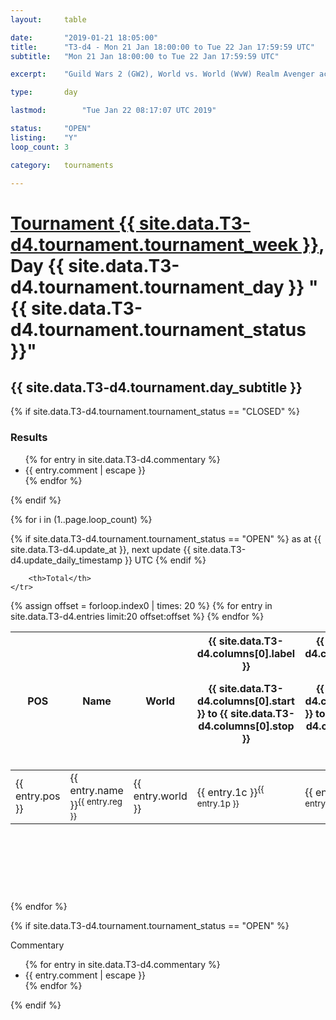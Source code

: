 ```yaml
---
layout: 	table

date: 		"2019-01-21 18:05:00"
title: 		"T3-d4 - Mon 21 Jan 18:00:00 to Tue 22 Jan 17:59:59 UTC"
subtitle: 	"Mon 21 Jan 18:00:00 to Tue 22 Jan 17:59:59 UTC"

excerpt:    "Guild Wars 2 (GW2), World vs. World (WvW) Realm Avenger achivement Tournament. \"Every Kill Counts\""

type:       day

lastmod: 		"Tue Jan 22 08:17:07 UTC 2019"

status:     "OPEN"
listing:    "Y"
loop_count: 3

category: 	tournaments

---
```

<div class="table_header">
    <h1><a href="{{ site.data.T3-d4.tournament.week_url }}">Tournament {{ site.data.T3-d4.tournament.tournament_week }}</a>, Day {{ site.data.T3-d4.tournament.tournament_day }} "{{ site.data.T3-d4.tournament.tournament_status }}"</h1>
    <h2>{{ site.data.T3-d4.tournament.day_subtitle }}</h2> 
</div>

{% if site.data.T3-d4.tournament.tournament_status == "CLOSED" %} 
<div class="commentary">
  <h3>Results</h3>
  <ul>
    {% for entry in site.data.T3-d4.commentary %}
    <li class="commentary_list">{{ entry.comment | escape }}</li>
    {% endfor %}
  </ul>
</div>
{% endif %}


{% for i in (1..page.loop_count) %}

{% if site.data.T3-d4.tournament.tournament_status == "OPEN" %} 
<span class="table_nextupdate">as at {{ site.data.T3-d4.update_at }}, next update {{ site.data.T3-d4.update_daily_timestamp }} UTC</span> 
{% endif %}

<table class="day_table">
  <colgroup>
    <col style="width:18px">
    <col style="width:55px">
    <col style="width:55px">
    <col style="width:12px">
    <col style="width:12px">
    <col style="width:12px">
    <col style="width:12px">
    <col style="width:12px">
    <col style="width:12px">
    <col style="width:12px">
    <col style="width:12px">
    <col style="width:12px">
    <col style="width:12px">
    <col style="width:12px">
    <col style="width:12px">
    <col style="width:12px">
    <col style="width:12px">
    <col style="width:12px">
    <col style="width:12px">
    <col style="width:12px">
    <col style="width:12px">
    <col style="width:12px">
    <col style="width:12px">
    <col style="width:12px">
    <col style="width:12px">
    <col style="width:12px">
    <col style="width:12px">
    <col style="width:18px">
  </colgroup>  
  <thead>
    <tr>
        <th>POS</th>
        <th class="AlignLeft">Name</th>
        <th class="AlignLeft">World</th>

<th><div class="label">{{ site.data.T3-d4.columns[0].label }}<p class="onhover">{{ site.data.T3-d4.columns[0].start }} to {{ site.data.T3-d4.columns[0].stop }}</p></div>​</th>
<th><div class="label">{{ site.data.T3-d4.columns[1].label }}<p class="onhover">{{ site.data.T3-d4.columns[1].start }} to {{ site.data.T3-d4.columns[1].stop }}</p></div>​</th>
<th><div class="label">{{ site.data.T3-d4.columns[2].label }}<p class="onhover">{{ site.data.T3-d4.columns[2].start }} to {{ site.data.T3-d4.columns[2].stop }}</p></div>​</th>
<th><div class="label">{{ site.data.T3-d4.columns[3].label }}<p class="onhover">{{ site.data.T3-d4.columns[3].start }} to {{ site.data.T3-d4.columns[3].stop }}</p></div>​</th>
<th><div class="label">{{ site.data.T3-d4.columns[4].label }}<p class="onhover">{{ site.data.T3-d4.columns[4].start }} to {{ site.data.T3-d4.columns[4].stop }}</p></div>​</th>
<th><div class="label">{{ site.data.T3-d4.columns[5].label }}<p class="onhover">{{ site.data.T3-d4.columns[5].start }} to {{ site.data.T3-d4.columns[5].stop }}</p></div>​</th>
<th><div class="label">{{ site.data.T3-d4.columns[6].label }}<p class="onhover">{{ site.data.T3-d4.columns[6].start }} to {{ site.data.T3-d4.columns[6].stop }}</p></div>​</th>
<th><div class="label">{{ site.data.T3-d4.columns[7].label }}<p class="onhover">{{ site.data.T3-d4.columns[7].start }} to {{ site.data.T3-d4.columns[7].stop }}</p></div>​</th>
<th><div class="label">{{ site.data.T3-d4.columns[8].label }}<p class="onhover">{{ site.data.T3-d4.columns[8].start }} to {{ site.data.T3-d4.columns[8].stop }}</p></div>​</th>
<th><div class="label">{{ site.data.T3-d4.columns[9].label }}<p class="onhover">{{ site.data.T3-d4.columns[9].start }} to {{ site.data.T3-d4.columns[9].stop }}</p></div>​</th>
<th><div class="label">{{ site.data.T3-d4.columns[10].label }}<p class="onhover">{{ site.data.T3-d4.columns[10].start }} to {{ site.data.T3-d4.columns[10].stop }}</p></div>​</th>

<th><div class="label">{{ site.data.T3-d4.columns[11].label }}<p class="onhover">{{ site.data.T3-d4.columns[11].start }} to {{ site.data.T3-d4.columns[11].stop }}</p></div>​</th>
<th><div class="label">{{ site.data.T3-d4.columns[12].label }}<p class="onhover">{{ site.data.T3-d4.columns[12].start }} to {{ site.data.T3-d4.columns[12].stop }}</p></div>​</th>
<th><div class="label">{{ site.data.T3-d4.columns[13].label }}<p class="onhover">{{ site.data.T3-d4.columns[13].start }} to {{ site.data.T3-d4.columns[13].stop }}</p></div>​</th>
<th><div class="label">{{ site.data.T3-d4.columns[14].label }}<p class="onhover">{{ site.data.T3-d4.columns[14].start }} to {{ site.data.T3-d4.columns[14].stop }}</p></div>​</th>
<th><div class="label">{{ site.data.T3-d4.columns[15].label }}<p class="onhover">{{ site.data.T3-d4.columns[15].start }} to {{ site.data.T3-d4.columns[15].stop }}</p></div>​</th>
<th><div class="label">{{ site.data.T3-d4.columns[16].label }}<p class="onhover">{{ site.data.T3-d4.columns[16].start }} to {{ site.data.T3-d4.columns[16].stop }}</p></div>​</th>
<th><div class="label">{{ site.data.T3-d4.columns[17].label }}<p class="onhover">{{ site.data.T3-d4.columns[17].start }} to {{ site.data.T3-d4.columns[17].stop }}</p></div>​</th>
<th><div class="label">{{ site.data.T3-d4.columns[18].label }}<p class="onhover">{{ site.data.T3-d4.columns[18].start }} to {{ site.data.T3-d4.columns[18].stop }}</p></div>​</th>
<th><div class="label">{{ site.data.T3-d4.columns[19].label }}<p class="onhover">{{ site.data.T3-d4.columns[19].start }} to {{ site.data.T3-d4.columns[19].stop }}</p></div>​</th>
<th><div class="label">{{ site.data.T3-d4.columns[20].label }}<p class="onhover">{{ site.data.T3-d4.columns[20].start }} to {{ site.data.T3-d4.columns[20].stop }}</p></div>​</th>

<th><div class="label">{{ site.data.T3-d4.columns[21].label }}<p class="onhover">{{ site.data.T3-d4.columns[21].start }} to {{ site.data.T3-d4.columns[21].stop }}</p></div>​</th>
<th><div class="label">{{ site.data.T3-d4.columns[22].label }}<p class="onhover">{{ site.data.T3-d4.columns[22].start }} to {{ site.data.T3-d4.columns[22].stop }}</p></div>​</th>
<th><div class="label">{{ site.data.T3-d4.columns[23].label }}<p class="onhover">{{ site.data.T3-d4.columns[23].start }} to {{ site.data.T3-d4.columns[23].stop }}</p></div>​</th>

        <th>Total</th>
    </tr>
  </thead>
  {% assign offset = forloop.index0 | times: 20 %}
<tbody>
{% for entry in site.data.T3-d4.entries limit:20 offset:offset %}
  <tr>
    <td class="pl{{ entry.pos }}">{{ entry.pos }}</td>
    <td class="AlignLeft">{{ entry.name }}<sup>{{ entry.reg }}</sup></td>
    <td class="AlignLeft">{{ entry.world }}</td>
    <td class="pl{{ entry.1p }}">{{ entry.1c }}<sup>{{ entry.1p }}</sup></td>
    <td class="pl{{ entry.2p }}">{{ entry.2c }}<sup>{{ entry.2p }}</sup></td>
    <td class="pl{{ entry.3p }}">{{ entry.3c }}<sup>{{ entry.3p }}</sup></td>
    <td class="pl{{ entry.4p }}">{{ entry.4c }}<sup>{{ entry.4p }}</sup></td>
    <td class="pl{{ entry.5p }}">{{ entry.5c }}<sup>{{ entry.5p }}</sup></td>
    <td class="pl{{ entry.6p }}">{{ entry.6c }}<sup>{{ entry.6p }}</sup></td>
    <td class="pl{{ entry.7p }}">{{ entry.7c }}<sup>{{ entry.7p }}</sup></td>
    <td class="pl{{ entry.8p }}">{{ entry.8c }}<sup>{{ entry.8p }}</sup></td>
    <td class="pl{{ entry.9p }}">{{ entry.9c }}<sup>{{ entry.9p }}</sup></td>
    <td class="pl{{ entry.10p }}">{{ entry.10c }}<sup>{{ entry.10p }}</sup></td>
    <td class="pl{{ entry.11p }}">{{ entry.11c }}<sup>{{ entry.11p }}</sup></td>
    <td class="pl{{ entry.12p }}">{{ entry.12c }}<sup>{{ entry.12p }}</sup></td>
    <td class="pl{{ entry.13p }}">{{ entry.13c }}<sup>{{ entry.13p }}</sup></td>
    <td class="pl{{ entry.14p }}">{{ entry.14c }}<sup>{{ entry.14p }}</sup></td>
    <td class="pl{{ entry.15p }}">{{ entry.15c }}<sup>{{ entry.15p }}</sup></td>
    <td class="pl{{ entry.16p }}">{{ entry.16c }}<sup>{{ entry.16p }}</sup></td>
    <td class="pl{{ entry.17p }}">{{ entry.17c }}<sup>{{ entry.17p }}</sup></td>
    <td class="pl{{ entry.18p }}">{{ entry.18c }}<sup>{{ entry.18p }}</sup></td>
    <td class="pl{{ entry.19p }}">{{ entry.19c }}<sup>{{ entry.19p }}</sup></td>
    <td class="pl{{ entry.20p }}">{{ entry.20c }}<sup>{{ entry.20p }}</sup></td>
    <td class="pl{{ entry.21p }}">{{ entry.21c }}<sup>{{ entry.21p }}</sup></td>
    <td class="pl{{ entry.22p }}">{{ entry.22c }}<sup>{{ entry.22p }}</sup></td>
    <td class="pl{{ entry.23p }}">{{ entry.23c }}<sup>{{ entry.23p }}</sup></td>
    <td class="pl{{ entry.24p }}">{{ entry.24c }}<sup>{{ entry.24p }}</sup></td>
    <td>{{ entry.total }}</td>
  </tr>
{% endfor %}  
</tbody>
</table>
<div class="leaderboard">
  <script async src="//pagead2.googlesyndication.com/pagead/js/adsbygoogle.js"></script>
  <!-- 728x90 -->
  <ins class="adsbygoogle"
       style="display:inline-block;width:728px;height:90px"
       data-ad-client="ca-pub-3274917281288240"
       data-ad-slot="3870538733"></ins>
  <script>
  (adsbygoogle = window.adsbygoogle || []).push({});
  </script>    
</div>
<br />
{% endfor %}

{% if site.data.T3-d4.tournament.tournament_status == "OPEN" %} 
<div class="commentary">
  <span class="commentary_title">Commentary</span>
  <ul>
    {% for entry in site.data.T3-d4.commentary %}
    <li class="commentary_list">{{ entry.comment | escape }}</li>
    {% endfor %}
  </ul>
</div>
{% endif %}


